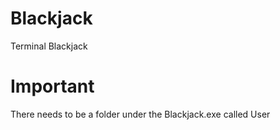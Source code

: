 # Blackjack
Terminal Blackjack


# Important
There needs to be a folder under the Blackjack.exe called User
